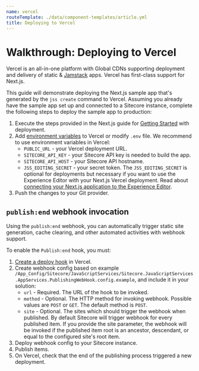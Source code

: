 ```yaml
---
name: vercel
routeTemplate: ./data/component-templates/article.yml
title: Deploying to Vercel
---
```

# Walkthrough: Deploying to Vercel


Vercel is an all-in-one platform with Global CDNs supporting deployment and delivery of static & [Jamstack](https://jamstack.org/) apps. Vercel has first-class support for Next.js.

This guide will demonstrate deploying the Next.js sample app that's generated by the `jss create` command to Vercel. Assuming you already have the sample app set up and connected to a Sitecore instance, complete the following steps to deploy the sample app to production:

1. Execute the steps provided in the Next.js  guide for [Getting Started](https://nextjs.org/docs/deployment#getting-started) with deployment.
2. Add [environment variables](https://nextjs.org/docs/basic-features/environment-variables#environment-variables-on-vercel) to Vercel or modify `.env` file. We recommend to use environment variables in Vercel:
	* `PUBLIC_URL` - your Vercel deployment URL.
	* `SITECORE_API_KEY` - your Sitecore API key is needed to build the app.
	* `SITECORE_API_HOST` - your Sitecore API hostname.
	* `JSS_EDITING_SECRET` - your secret token. The `JSS_EDITING_SECRET` is optional for deployments but necessary if you want to use the Experience Editor with your Next.js Vercel deployment. Read about [connecting your Next.js application to the Experience Editor](/docs/nextjs/experience-editor/walkthrough/en.md).
3. Push the changes to your Git provider.

## `publish:end` webhook invocation

Using the `publish:end` webhook, you can automatically trigger static site generation, cache clearing, and other automated activities with webhook support.

To enable the `Publish:end` hook, you must: 

1. [Create a deploy hook](https://vercel.com/docs/more/deploy-hooks#creating-a-deploy-hook) in Vercel.
1. Create webhook config based on example `/App_Config/Sitecore/JavaScriptServices/Sitecore.JavaScriptServices.AppServices.PublishingWebHook.config.example`, and include it in your solution:
	* `url` - Required. The URL of the hook to be invoked.
	* `method` - Optional. The HTTP method for invoking webhook. Possible values are `POST` or `GET`. The default method is `POST`. 
	* `site` - Optional. The sites which should trigger the webhook when published. By default Sitecore will trigger webhook for every published item. If you provide the site parameter, the webhook will be invoked if the published item root is an ancestor, descendant, or equal to the configured site's root item.
1. Deploy webhook config to your Sitecore instance.
1. Publish items.
1. On Vercel, check that the end of the publishing process triggered a new deployment.
